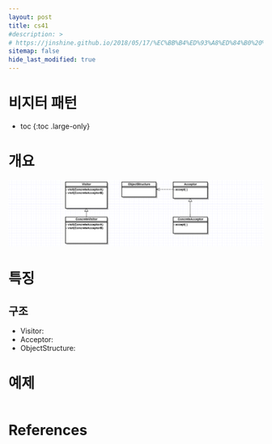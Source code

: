 ```yaml
---
layout: post
title: cs41
#description: >
# https://jinshine.github.io/2018/05/17/%EC%BB%B4%ED%93%A8%ED%84%B0%20%EA%B8%B0%EC%B4%88/%EB%A9%94%EB%AA%A8%EB%A6%AC%EA%B5%AC%EC%A1%B0/
sitemap: false
hide_last_modified: true
---
```

# 비지터 패턴

* toc
{:toc .large-only}

# 개요

![](/assets/img/cs/visitor.png)

# 특징

## 구조

- Visitor: 
- Acceptor: 
- ObjectStructure: 

# 예제

```JAVA

```

# References
